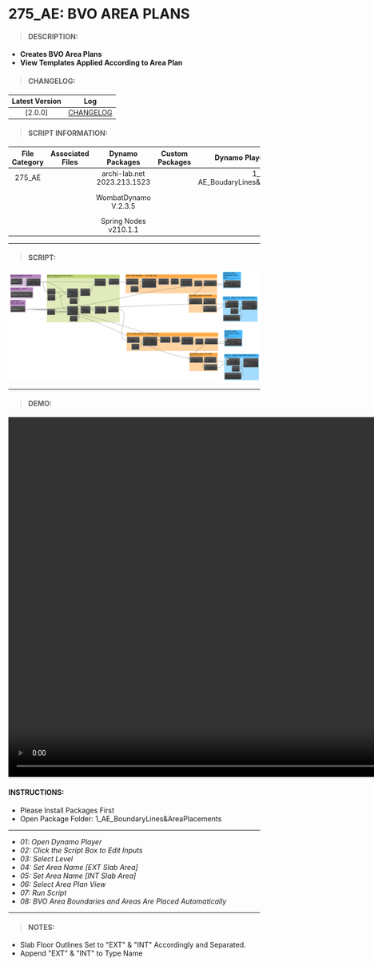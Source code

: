 # 275_AE: BVO AREA PLANS

> #### DESCRIPTION: 
- **Creates BVO Area Plans**
- **View Templates Applied According to Area Plan**

> #### CHANGELOG:

| Latest Version | Log |
| :-------: | :----: | 
|[2.0.0] | [CHANGELOG](/_scripts/_project/275_VESTEDA/AREA/changelog/AE_BVO.md) |

> #### SCRIPT INFORMATION: 

| File Category | Associated Files | Dynamo Packages | Custom Packages | Dynamo Player Package | Revit Version | Author | Reviewed By | File Name & Location | 
| :-------: | :----: | :---: | :---: | :---: | :---: | :---: | :---: | :--: |
| 275_AE |  | archi-lab.net 2023.213.1523 | | 1_ AE_BoudaryLines&AreaPlacements | Revit 2023 | Cathrine Macabuhay |  | 20230601_275_BVO V2.0.0 |
|           |  | WombatDynamo V.2.3.5 |                 |                    | | | | (https://bimcapcom.sharepoint.com/:f:/s/BCP-Main/Ep-67CzejlBPhYoGnRRkW88BkADxZLWiKNiGEavmM2eZJg?e=SEg7sx) |
| | | Spring Nodes v210.1.1 |

------------------------------------------------------------
> #### SCRIPT: 

<img src="/_scripts/_project/275_VESTEDA/AREA/images/275_AE_BVO.png">


------------------------------------------------------------

> #### DEMO: 

<video width="1280" height="720" controls>
 <source src="/_scripts/_project/275_VESTEDA/AREA/demo/275_AE_BVO.mp4" type="video/mp4">
</video>

#### INSTRUCTIONS: 
- Please Install Packages First
- Open Package Folder: 1_AE_BoundaryLines&AreaPlacements
----------------------------------------------------------------
- *01: Open Dynamo Player*
- *02: Click the Script Box to Edit Inputs*
- *03: Select Level*
- *04: Set Area Name [EXT Slab Area]*
- *05: Set Area Name [INT Slab Area]*
- *06: Select Area Plan View*
- *07: Run Script*
- *08: BVO Area Boundaries and Areas Are Placed Automatically*

------------------------------------------------------------
> #### NOTES: 
- Slab Floor Outlines Set to "EXT" & "INT" Accordingly and Separated.
- Append "EXT" & "INT" to Type Name